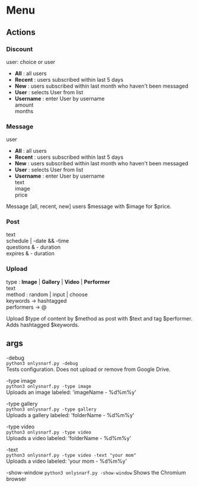 # Menu

## Actions

### Discount
user: choice or user  
- **All**  : all users  
- **Recent** : users subscribed within last 5 days  
- **New** : users subscribed within last month who haven't been messaged  
- **User** : selects User from list  
- **Username** : enter User by username  
amount  
months  

### Message
user  
- **All**  : all users  
- **Recent** : users subscribed within last 5 days  
- **New** : users subscribed within last month who haven't been messaged  
- **User** : selects User from list  
- **Username** : enter User by username  
text  
image  
price  

Message [all, recent, new] users $message with $image for $price.

### Post
text  
schedule | -date && -time  
questions & - duration  
expires & - duration  

### Upload
type : **Image** | **Gallery** | **Video** | **Performer**  
text  
method : random | input | choose  
keywords -> hashtagged  
performers -> @  

Upload $type of content by $method as post with $text and tag $performer. Adds hashtagged $keywords.

## args

-debug  
  `python3 onlysnarf.py -debug`  
Tests configuration. Does not upload or remove from Google Drive.

-type image  
  `python3 onlysnarf.py -type image`  
Uploads an image labeled: 'imageName - %d%m%y'  

-type gallery  
  `python3 onlysnarf.py -type gallery`  
Uploads a gallery labeled: 'folderName - %d%m%y'  

-type video  
  `python3 onlysnarf.py -type video`  
Uploads a video labeled: 'folderName - %d%m%y'  

-text  
  `python3 onlysnarf.py -type video -text "your mom"`  
Uploads a video labeled: 'your mom - %d%m%y'  

-show-window
  `python3 onlysnarf.py -show-window`
Shows the Chromium browser